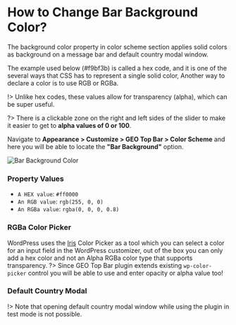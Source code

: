 # How to Change Bar Background Color?

The background color property in color scheme section applies solid colors as background on a message bar and default country modal window.

The example used below (#f9bf3b) is called a hex code, and it is one of the several ways that CSS has to represent a single solid color, Another way to declare a color is to use RGB or RGBa.

!> Unlike hex codes, these values allow for transparency (alpha), which can be super useful.

?> There is a clickable zone on the right and left sides of the slider to make it easier to get to **alpha values of 0 or 100**.

Navigate to **Appearance > Customize > GEO Top Bar > Color Scheme** and here you will be able to locate the **"Bar Background"** option.

![Bar Background Color](http://res.cloudinary.com/mypreview/image/upload/v1492221327/bar-background-color_pfwutv.gif)

### Property Values

* ```A HEX value```: ```#ff0000```
* ```An RGB value```: ```rgb(255, 0, 0)```
* ```An RGBa value```: ```rgba(0, 0, 0, 0.8)```

### RGBa Color Picker

WordPress uses the [Iris](http://automattic.github.io/Iris/) Color Picker as a tool which you can select a color for an input field in the WordPress customizer, out of the box you can only add a hex color and not an Alpha RGBa color type that supports transparency.
?> Since GEO Top Bar plugin extends existing ```wp-color-picker``` control you will be able to use and enter opacity or alpha value too!

### Default Country Modal

!> Note that opening default country modal window while using the plugin in test mode is not possible.

